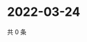 # 2022-03-24

共 0 条

<!-- BEGIN WEIBO -->
<!-- 最后更新时间 Thu Mar 24 2022 14:01:41 GMT+0800 (China Standard Time) -->

<!-- END WEIBO -->
